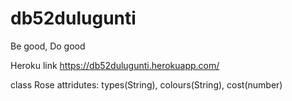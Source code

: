 # db52dulugunti

Be good, Do good

Heroku link https://db52dulugunti.herokuapp.com/

class Rose attridutes: types(String), colours(String), cost(number)
